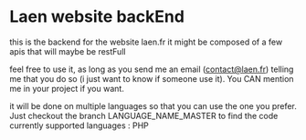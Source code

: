 # Laen website backEnd
this is the backend for the website laen.fr
it might be composed of a few apis that will maybe be restFull


feel free  to use it, as long as you send me an email (contact@laen.fr) telling me that you do so (i just want to know if someone use it).
You CAN mention me in your project if you want.

it will be done on multiple languages so that you can use the one you prefer.
Just checkout the branch LANGUAGE_NAME_MASTER to find the code
currently supported languages : PHP
